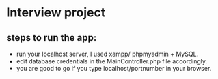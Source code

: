 # Interview project
## steps to run the app:
- run your localhost server, I used xampp/ phpmyadmin + MySQL.
- edit database credentials in the MainController.php file accordingly.
- you are good to go if you type localhost/portnumber in your browser.
